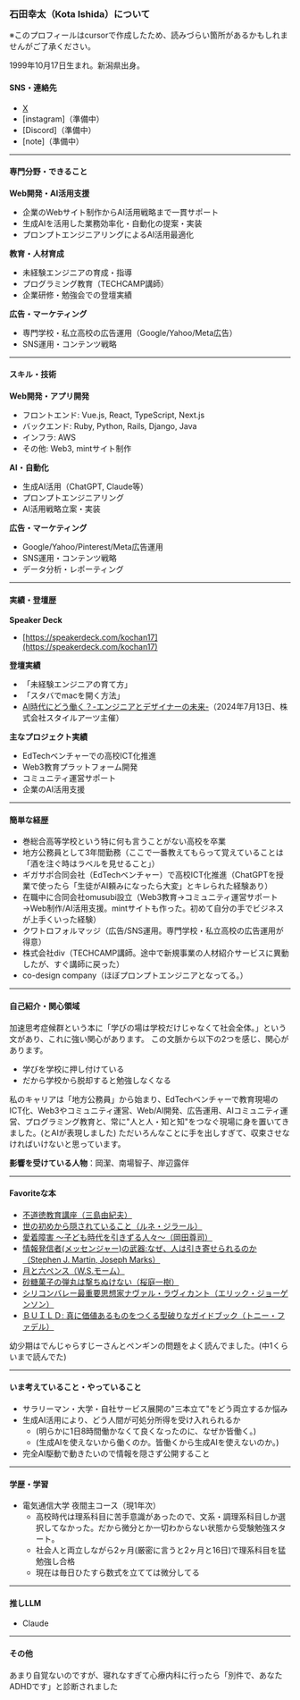 ### 石田幸太（Kota Ishida）について

※このプロフィールはcursorで作成したため、読みづらい箇所があるかもしれませんがご了承ください。

1999年10月17日生まれ。新潟県出身。

#### SNS・連絡先
- [X](https://x.com/uni_on_tw)
- [instagram]（準備中）
- [Discord]（準備中）
- [note]（準備中）

---

#### 専門分野・できること

**Web開発・AI活用支援**
- 企業のWebサイト制作からAI活用戦略まで一貫サポート
- 生成AIを活用した業務効率化・自動化の提案・実装
- プロンプトエンジニアリングによるAI活用最適化

**教育・人材育成**
- 未経験エンジニアの育成・指導
- プログラミング教育（TECHCAMP講師）
- 企業研修・勉強会での登壇実績

**広告・マーケティング**
- 専門学校・私立高校の広告運用（Google/Yahoo/Meta広告）
- SNS運用・コンテンツ戦略

---

#### スキル・技術

**Web開発・アプリ開発**
- フロントエンド: Vue.js, React, TypeScript, Next.js
- バックエンド: Ruby, Python, Rails, Django, Java
- インフラ: AWS
- その他: Web3, mintサイト制作

**AI・自動化**
- 生成AI活用（ChatGPT, Claude等）
- プロンプトエンジニアリング
- AI活用戦略立案・実装

**広告・マーケティング**
- Google/Yahoo/Pinterest/Meta広告運用
- SNS運用・コンテンツ戦略
- データ分析・レポーティング

---

#### 実績・登壇歴

**Speaker Deck**
- [https://speakerdeck.com/kochan17](https://speakerdeck.com/kochan17)

**登壇実績**
- 「未経験エンジニアの育て方」
- 「スタバでmacを開く方法」
- [AI時代にどう働く？-エンジニアとデザイナーの未来-](https://style-arts.jp/portfolio/ai%E6%99%82%E4%BB%A3%E3%81%AB%E3%81%A9%E3%81%86%E5%83%8D%E3%81%8F%EF%BC%9F-%E3%82%A8%E3%83%B3%E3%82%B8%E3%83%8B%E3%82%A2%E3%81%A8%E3%83%87%E3%82%B6%E3%82%A4%E3%83%8A%E3%83%BC%E3%81%AE%E6%9C%AA/)（2024年7月13日、株式会社スタイルアーツ主催）

**主なプロジェクト実績**
- EdTechベンチャーでの高校ICT化推進
- Web3教育プラットフォーム開発
- コミュニティ運営サポート
- 企業のAI活用支援

---

#### 簡単な経歴
- 巻総合高等学校という特に何も言うことがない高校を卒業
- 地方公務員として3年間勤務（ここで一番教えてもらって覚えていることは「酒を注ぐ時はラベルを見せること」）
- ギガサポ合同会社（EdTechベンチャー）で高校ICT化推進（ChatGPTを授業で使ったら「生徒がAI頼みになったら大変」とキレられた経験あり）
- 在職中に合同会社omusubi設立（Web3教育→コミュニティ運営サポート→Web制作/AI活用支援。mintサイトも作った。初めて自分の手でビジネスが上手くいった経験）
- クワトロフォルマッジ（広告/SNS運用。専門学校・私立高校の広告運用が得意）
- 株式会社div（TECHCAMP講師。途中で新規事業の人材紹介サービスに異動したが、すぐ講師に戻った）
- co-design company（ほぼプロンプトエンジニアとなってる。）

---

#### 自己紹介・関心領域

加速思考症候群という本に「学びの場は学校だけじゃなくて社会全体。」という文があり、これに強い関心があります。
この文脈から以下の2つを感じ、関心があります。
- 学びを学校に押し付けている
- だから学校から脱却すると勉強しなくなる 

私のキャリアは「地方公務員」から始まり、EdTechベンチャーで教育現場のICT化、Web3やコミュニティ運営、Web/AI開発、広告運用、AIコミュニティ運営、プログラミング教育と、常に"人と人・知と知"をつなぐ現場に身を置いてきました。(とAIが表現しました)
ただいろんなことに手を出しすぎて、収束させなければいけないと思っています。

**影響を受けている人物**：岡潔、南場智子、岸辺露伴

---

#### Favoriteな本
- [不道徳教育講座（三島由紀夫）](https://www.amazon.co.jp/%E4%B8%8D%E9%81%93%E5%BE%B3%E6%95%99%E8%82%B2%E8%AC%9B%E5%BA%A7-%E8%A7%92%E5%B7%9D%E6%96%87%E5%BA%AB-%E4%B8%89%E5%B3%B6-%E7%94%B1%E7%B4%80%E5%A4%AB/dp/4041212073)
- [世の初めから隠されていること（ルネ・ジラール）](https://www.amazon.co.jp/%E4%B8%96%E3%81%AE%E5%88%9D%E3%82%81%E3%81%8B%E3%82%89%E9%9A%A0%E3%81%95%E3%82%8C%E3%81%A6%E3%81%84%E3%82%8B%E3%81%93%E3%81%A8-%E5%8F%A2%E6%9B%B8%E3%83%BB%E3%82%A6%E3%83%8B%E3%83%99%E3%83%AB%E3%82%B7%E3%82%BF%E3%82%B9-%E3%83%AB%E3%83%8D%E3%83%BB%E3%82%B8%E3%83%A9%E3%83%BC%E3%83%AB/dp/4588001345)
- [愛着障害 ～子ども時代を引きずる人々～（岡田尊司）](https://www.amazon.co.jp/%E6%84%9B%E7%9D%80%E9%9A%9C%E5%AE%B3-%E5%AD%90%E3%81%A9%E3%82%82%E6%99%82%E4%BB%A3%E3%82%92%E5%BC%95%E3%81%8D%E3%81%9A%E3%82%8B%E4%BA%BA%E3%80%85-%E5%85%89%E6%96%87%E7%A4%BE%E6%96%B0%E6%9B%B8-%E5%B2%A9%E7%94%B0-%E5%B0%8A%E5%8F%B8/dp/4334036430)
- [情報発信者(メッセンジャー)の武器:なぜ、人は引き寄せられるのか（Stephen J. Martin, Joseph Marks）](https://www.amazon.co.jp/%E6%83%85%E5%A0%B1%E7%99%BA%E4%BF%A1%E8%80%85-%E3%83%A1%E3%83%83%E3%82%BB%E3%83%B3%E3%82%B8%E3%83%A3%E3%83%BC-%E3%81%AE%E6%AD%A6%E5%99%A8-%E3%81%AA%E3%81%9C%E3%80%81%E4%BA%BA%E3%81%AF%E5%BC%95%E3%81%8D%E5%AF%84%E3%81%9B%E3%82%89%E3%82%8C%E3%82%8B%E3%81%AE%E3%81%8B-S%E3%83%BB%E3%83%9E%E3%83%BC%E3%83%86%E3%82%A3%E3%83%B3/dp/4414304288)
- [月と六ペンス（W.S.モーム）](https://www.amazon.co.jp/%E6%9C%88%E3%81%A8%E5%85%AD%E3%83%9A%E3%83%B3%E3%82%B9-%E6%96%B0%E6%BD%AE%E6%96%87%E5%BA%AB-%E3%82%B5%E3%83%9E%E3%82%BB%E3%83%83%E3%83%88-%E3%83%A2%E3%83%BC%E3%83%A0/dp/4102130276)
- [砂糖菓子の弾丸は撃ちぬけない（桜庭一樹）](https://www.amazon.co.jp/%E7%A0%82%E7%B3%96%E8%8F%93%E5%AD%90%E3%81%AE%E5%BC%BE%E4%B8%8D%E3%81%AF%E6%92%83%E3%81%A1%E3%81%AC%E3%81%91%E3%81%AA%E3%81%84%E2%80%95-Lollypop-Bullet-%E6%A1%9C%E5%BA%AD-%E4%B8%80%E6%A8%B9/dp/4829176342)
- [シリコンバレー最重要思想家ナヴァル・ラヴィカント（エリック・ジョーゲンソン）](https://www.amazon.co.jp/%E3%82%B7%E3%83%AA%E3%82%B3%E3%83%B3%E3%83%90%E3%83%AC%E3%83%BC%E6%9C%80%E9%87%8D%E8%A6%81%E6%80%9D%E6%83%B3%E5%AE%B6%E3%83%8A%E3%83%B4%E3%82%A1%E3%83%AB%E3%83%BB%E3%83%A9%E3%83%B4%E3%82%A3%E3%82%AB%E3%83%B3%E3%83%88-%E3%82%A8%E3%83%AA%E3%83%83%E3%82%AF%E3%83%BB%E3%82%B8%E3%83%A7%E3%83%BC%E3%82%B2%E3%83%B3%E3%82%BD%E3%83%B3/dp/4763139797)
- [ＢＵＩＬＤ: 真に価値あるものをつくる型破りなガイドブック（トニー・ファデル）](https://www.amazon.co.jp/%EF%BC%A2%EF%BC%B5%EF%BC%A9%EF%BC%AC%EF%BC%A4-%E7%9C%9F%E3%81%AB%E4%BE%A1%E5%80%A4%E3%81%82%E3%82%8B%E3%82%82%E3%81%AE%E3%82%92%E3%81%A4%E3%81%8F%E3%82%8B%E5%9E%8B%E7%A0%B4%E3%82%8A%E3%81%AA%E3%82%AC%E3%82%A4%E3%83%89%E3%83%96%E3%83%83%E3%82%AF-%E3%83%88%E3%83%8B%E3%83%BC%E3%83%BB%E3%83%95%E3%82%A1%E3%83%87%E3%83%AB/dp/4152102411)

幼少期はでんじゃらすじーさんとペンギンの問題をよく読んでました。(中1くらいまで読んでた)

---

#### いま考えていること・やっていること
- サラリーマン・大学・自社サービス展開の"三本立て"をどう両立するか悩み
- 生成AI活用により、どう人間が可処分所得を受け入れられるか
  - (明らかに1日8時間働かなくて良くなったのに、なぜか皆働く。)
  - (生成AIを使えないから働くのか。皆働くから生成AIを使えないのか。)
- 完全AI駆動で動きたいので情報を隠さず公開すること

---

#### 学歴・学習
- 電気通信大学 夜間主コース（現1年次）
  - 高校時代は理系科目に苦手意識があったので、文系・調理系科目しか選択してなかった。だから微分とか一切わからない状態から受験勉強スタート。
  - 社会人と両立しながら2ヶ月(厳密に言うと2ヶ月と16日)で理系科目を猛勉強し合格
  - 現在は毎日ひたすら数式を立てては微分してる

---

#### 推しLLM
- Claude

---

#### その他
あまり自覚ないのですが、寝れなすぎて心療内科に行ったら「別件で、あなたADHDです」と診断されました
